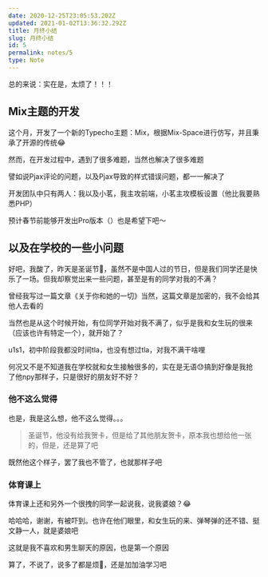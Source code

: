 ```yaml
---
date: 2020-12-25T23:05:53.202Z
updated: 2021-01-02T13:36:32.292Z
title: 月终小结
slug: 月终小结
id: 5
permalink: notes/5
type: Note
---
```



总的来说：实在是，太烦了！！！

## Mix主题的开发

这个月，开发了一个新的Typecho主题：Mix，根据Mix-Space进行仿写，并且秉承了开源的传统😂

然而，在开发过程中，遇到了很多难题，当然也解决了很多难题

譬如说Pjax评论的问题，以及Pjax导致的样式错误问题，都一一解决了

开发团队中只有两人：我以及小茗，我主攻前端，小茗主攻模板设置（他比我要熟悉PHP）

预计春节前能够开发出Pro版本（）也是希望下吧～

## 以及在学校的一些小问题

好吧，我酸了，昨天是圣诞节🎄，虽然不是中国人过的节日，但是我们同学还是快乐了一场。但我却察觉出来一些问题，甚至是有的同学对我的不满？

曾经我写过一篇文章《关于你和她的一切》当然，这篇文章是加密的，我不会给其他人去看的

当然也是从这个时候开始，有位同学开始对我不满了，似乎是我和女生玩的很来（应该也许有特定一个），就开始了？

u1s1，初中阶段我都没时间tla，也没有想过tla，对我不满干啥哩

何况又不是不知道我在学校就和女生接触很多的，实在是无语😓搞到好像是我抢了他npy那样子，只是很好的朋友好不好？

### 他不这么觉得

也是，我是这么想，他不这么觉得。。。

> 圣诞节，他没有给我贺卡，但是给了其他朋友贺卡，原本我也想给他一张的，但是，还是算了吧

既然他这个样子，罢了我也不管了，也就那样子吧

### 体育课上

体育课上还和另外一个很拽的同学一起说我，说我婆娘？😂

哈哈哈，谢谢，有被吓到。也许在他们眼里，和女生玩的来、弹琴弹的还不错、挺文静一人，就是婆娘吧

这就是我不喜欢和男生聊天的原因，也是第一个原因

算了，不说了，说多了都是烦🥱，还是加加油学习吧
